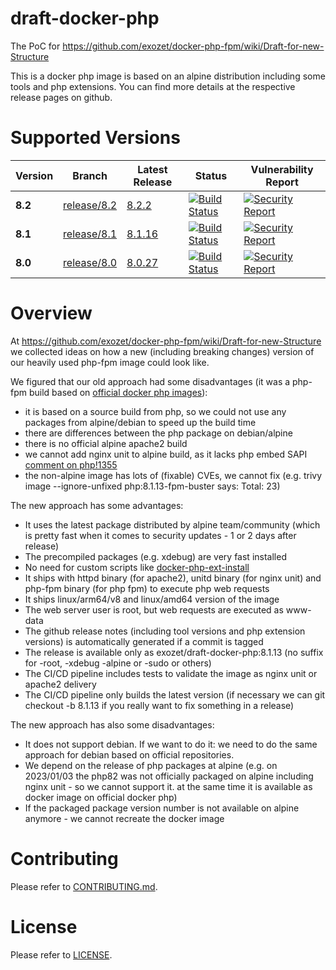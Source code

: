 # draft-docker-php

The PoC for https://github.com/exozet/docker-php-fpm/wiki/Draft-for-new-Structure

This is a docker php image is based on an alpine distribution including some tools and php extensions. You can find more details at the respective release pages on github.

# Supported Versions

| Version | Branch | Latest Release | Status | Vulnerability Report |
| --- | --- | --- | --- | --- |
| **8.2** | [release/8.2](https://github.com/exozet/draft-docker-php/tree/release/8.2) | [8.2.2](https://github.com/exozet/draft-docker-php/releases/tag/8.2.2) | [![Build Status][github_actions_82_badge]][github_actions_82_link] | [![Security Report][security_report_82_badge]][security_report_82_link]
| **8.1** | [release/8.1](https://github.com/exozet/draft-docker-php/tree/release/8.1) | [8.1.16](https://github.com/exozet/draft-docker-php/releases/tag/8.1.16) | [![Build Status][github_actions_81_badge]][github_actions_81_link] | [![Security Report][security_report_81_badge]][security_report_81_link]
| **8.0** | [release/8.0](https://github.com/exozet/draft-docker-php/tree/release/8.0) | [8.0.27](https://github.com/exozet/draft-docker-php/releases/tag/8.0.27) | [![Build Status][github_actions_80_badge]][github_actions_80_link] | [![Security Report][security_report_80_badge]][security_report_80_link]

[github_actions_82_badge]: https://github.com/exozet/draft-docker-php/workflows/CI/badge.svg?branch=release/8.2
[github_actions_82_link]: https://github.com/exozet/draft-docker-php/actions?query=branch%3Arelease%2F8.2
[security_report_82_badge]: https://github.com/exozet/draft-docker-php/releases/download/8.2.3/vulnerability-status.png
[security_report_82_link]: https://github.com/exozet/draft-docker-php/releases/download/8.2.3/vulnerability-report.html


[github_actions_81_badge]: https://github.com/exozet/draft-docker-php/workflows/CI/badge.svg?branch=release/8.1
[github_actions_81_link]: https://github.com/exozet/draft-docker-php/actions?query=branch%3Arelease%2F8.1
[security_report_81_badge]: https://github.com/exozet/draft-docker-php/releases/download/8.1.16/vulnerability-status.png
[security_report_81_link]: https://github.com/exozet/draft-docker-php/releases/download/8.1.16/vulnerability-report.html

[github_actions_80_badge]: https://github.com/exozet/draft-docker-php/workflows/CI/badge.svg?branch=release/8.0
[github_actions_80_link]: https://github.com/exozet/draft-docker-php/actions?query=branch%3Arelease%2F8.0
[security_report_80_badge]: https://github.com/exozet/draft-docker-php/releases/download/8.0.28/vulnerability-status.png
[security_report_80_link]: https://github.com/exozet/draft-docker-php/security/code-scanning?query=is%3Aopen+branch%3Arelease%2F8.0

# Overview

At https://github.com/exozet/docker-php-fpm/wiki/Draft-for-new-Structure we collected ideas on how a new (including breaking changes) version of our heavily used php-fpm image could look like.

We figured that our old approach had some disadvantages (it was a php-fpm build based on [official docker php images](https://hub.docker.com/_/php)):

* it is based on a source build from php, so we could not use any packages from alpine/debian to speed up the build time
* there are differences between the php package on debian/alpine 
* there is no official alpine apache2 build
* we cannot add nginx unit to alpine build, as it lacks php embed SAPI [comment on php!1355](https://github.com/docker-library/php/pull/1355#issuecomment-1352087633)
* the non-alpine image has lots of (fixable) CVEs, we cannot fix (e.g. trivy image --ignore-unfixed php:8.1.13-fpm-buster says: Total: 23)

The new approach has some advantages:

* It uses the latest package distributed by alpine team/community (which is pretty fast when it comes to security updates - 1 or 2 days after release)
* The precompiled packages (e.g. xdebug) are very fast installed
* No need for custom scripts like [docker-php-ext-install](https://github.com/docker-library/php/blob/master/docker-php-ext-install)
* It ships with httpd binary (for apache2), unitd binary (for nginx unit) and php-fpm binary (for php fpm) to execute php web requests
* It ships linux/arm64/v8 and linux/amd64 version of the image
* The web server user is root, but web requests are executed as www-data
* The github release notes (including tool versions and php extension versions) is automatically generated if a commit is tagged
* The release is available only as exozet/draft-docker-php:8.1.13 (no suffix for -root, -xdebug -alpine or -sudo or others)
* The CI/CD pipeline includes tests to validate the image as nginx unit or apache2 delivery
* The CI/CD pipeline only builds the latest version (if necessary we can git checkout -b 8.1.13 if you really want to fix something in a release)

The new approach has also some disadvantages:

* It does not support debian. If we want to do it: we need to do the same approach for debian based on official repositories.
* We depend on the release of php packages at alpine (e.g. on 2023/01/03 the php82 was not officially packaged on alpine including nginx unit - so we cannot support it. at the same time it is available as docker image on official docker php)
* If the packaged package version number is not available on alpine anymore - we cannot recreate the docker image



# Contributing
Please refer to [CONTRIBUTING.md](CONTRIBUTING.md). 

# License
Please refer to [LICENSE](LICENSE). 

